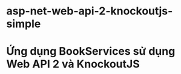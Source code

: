 # asp-net-web-api-2-knockoutjs-simple
<h1>Ứng dụng BookServices sử dụng Web API 2 và KnockoutJS</h1>
